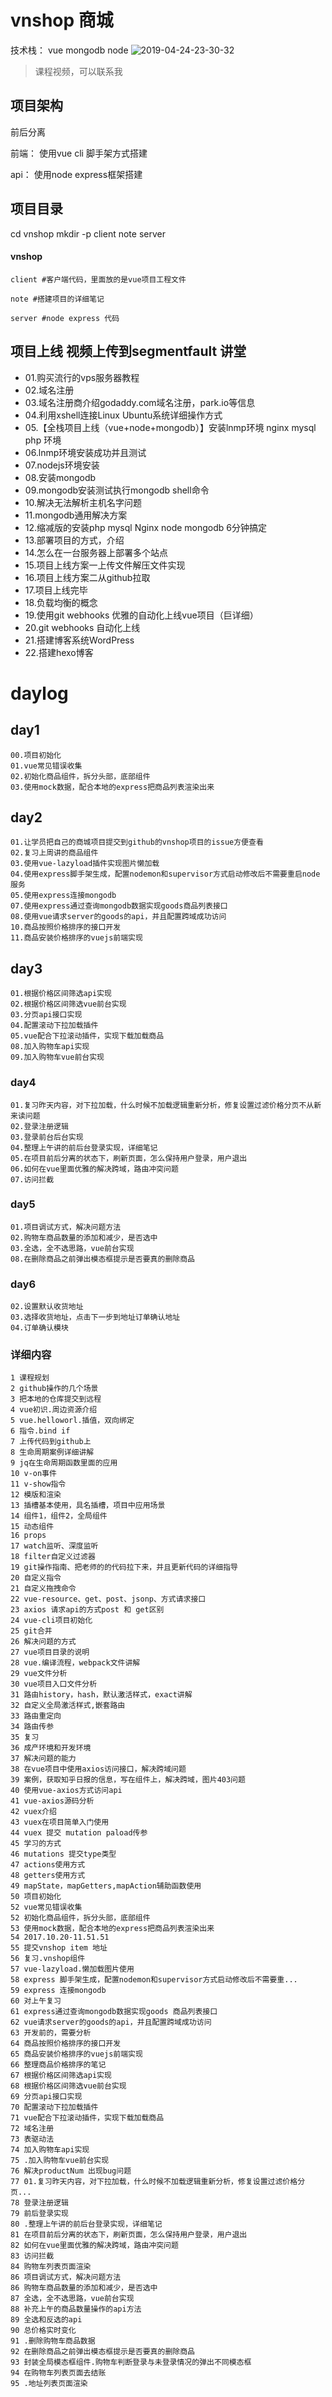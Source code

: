 # vnshop 商城
技术栈： vue mongodb node 
![2019-04-24-23-30-32](http://s.shudong.wang/aaa.jpg)
> 课程视频，可以联系我

## 项目架构
前后分离

前端：
    使用vue cli 脚手架方式搭建

api：
    使用node express框架搭建

## 项目目录
cd vnshop
mkdir -p client note server

#### vnshop
    client #客户端代码，里面放的是vue项目工程文件

    note #搭建项目的详细笔记
        
    server #node express 代码

## 项目上线 视频上传到segmentfault 讲堂
* 01.购买流行的vps服务器教程
* 02.域名注册
* 03.域名注册商介绍godaddy.com域名注册，park.io等信息
* 04.利用xshell连接Linux Ubuntu系统详细操作方式
* 05.【全栈项目上线（vue+node+mongodb）】安装lnmp环境 nginx mysql php 环境
* 06.lnmp环境安装成功并且测试
* 07.nodejs环境安装
* 08.安装mongodb
* 09.mongodb安装测试执行mongodb shell命令
* 10.解决无法解析主机名字问题
* 11.mongodb通用解决方案
* 12.缩减版的安装php mysql Nginx node mongodb 6分钟搞定
* 13.部署项目的方式，介绍
* 14.怎么在一台服务器上部署多个站点
* 15.项目上线方案一上传文件解压文件实现
* 16.项目上线方案二从github拉取
* 17.项目上线完毕
* 18.负载均衡的概念
* 19.使用git webhooks 优雅的自动化上线vue项目（巨详细） 
* 20.git webhooks 自动化上线
* 21.搭建博客系统WordPress
* 22.搭建hexo博客
# daylog

## day1 
    00.项目初始化
    01.vue常见错误收集
    02.初始化商品组件，拆分头部，底部组件
    03.使用mock数据，配合本地的express把商品列表渲染出来
## day2
    01.让学员把自己的商城项目提交到github的vnshop项目的issue方便查看
    02.复习上周讲的商品组件
    03.使用vue-lazyload插件实现图片懒加载   
    04.使用express脚手架生成，配置nodemon和supervisor方式启动修改后不需要重启node服务
    05.使用express连接mongodb
    07.使用express通过查询mongodb数据实现goods商品列表接口
    08.使用vue请求server的goods的api，并且配置跨域成功访问
    10.商品按照价格排序的接口开发
    11.商品安装价格排序的vuejs前端实现

## day3
    01.根据价格区间筛选api实现
    02.根据价格区间筛选vue前台实现
    03.分页api接口实现
    04.配置滚动下拉加载插件
    05.vue配合下拉滚动插件，实现下载加载商品
    08.加入购物车api实现
    09.加入购物车vue前台实现

### day4
    01.复习昨天内容，对下拉加载，什么时候不加载逻辑重新分析，修复设置过滤价格分页不从新来读问题
    02.登录注册逻辑
    03.登录前台后台实现
    04.整理上午讲的前后台登录实现，详细笔记
    05.在项目前后分离的状态下，刷新页面，怎么保持用户登录，用户退出
    06.如何在vue里面优雅的解决跨域，路由冲突问题
    07.访问拦截

### day5
    01.项目调试方式，解决问题方法
    02.购物车商品数量的添加和减少，是否选中
    03.全选，全不选思路，vue前台实现
    08.在删除商品之前弹出模态框提示是否要真的删除商品

### day6
    02.设置默认收货地址
    03.选择收货地址，点击下一步到地址订单确认地址
    04.订单确认模块


### 详细内容
    1 课程规划 
    2 github操作的几个场景 
    3 把本地的仓库提交到远程 
    4 vue初识.周边资源介绍 
    5 vue.helloworl.插值，双向绑定 
    6 指令.bind if 
    7 上传代码到github上 
    8 生命周期案例详细讲解 
    9 jq在生命周期函数里面的应用 
    10 v-on事件 
    11 v-show指令 
    12 模版和渲染 
    13 插槽基本使用，具名插槽，项目中应用场景 
    14 组件1，组件2，全局组件 
    15 动态组件 
    16 props 
    17 watch监听、深度监听 
    18 filter自定义过滤器 
    19 git操作指南、把老师的的代码拉下来，并且更新代码的详细指导 
    20 自定义指令 
    21 自定义拖拽命令 
    22 vue-resource、get、post、jsonp、方式请求接口 
    23 axios 请求api的方式post 和 get区别 
    24 vue-cli项目初始化 
    25 git合并 
    26 解决问题的方式 
    27 vue项目目录的说明 
    28 vue.编译流程，webpack文件讲解 
    29 vue文件分析 
    30 vue项目入口文件分析 
    31 路由history，hash，默认激活样式，exact讲解 
    32 自定义全局激活样式,嵌套路由 
    33 路由重定向 
    34 路由传参 
    35 复习 
    36 成产环境和开发环境 
    37 解决问题的能力 
    38 在vue项目中使用axios访问接口，解决跨域问题 
    39 案例，获取知乎日报的信息，写在组件上，解决跨域，图片403问题 
    40 使用vue-axios方式访问api 
    41 vue-axios源码分析 
    42 vuex介绍 
    43 vuex在项目简单入门使用 
    44 vuex 提交 mutation paload传参 
    45 学习的方式 
    46 mutations 提交type类型 
    47 actions使用方式 
    48 getters使用方式 
    49 mapState，mapGetters,mapAction辅助函数使用 
    50 项目初始化 
    52 vue常见错误收集 
    52 初始化商品组件，拆分头部，底部组件 
    53 使用mock数据，配合本地的express把商品列表渲染出来 
    54 2017.10.20-11.51.51 
    55 提交vnshop item 地址 
    56 复习.vnshop组件 
    57 vue-lazyload.懒加载图片使用 
    58 express 脚手架生成，配置nodemon和supervisor方式启动修改后不需要重... 
    59 express 连接mongodb 
    60 对上午复习 
    61 express通过查询mongodb数据实现goods 商品列表接口 
    62 vue请求server的goods的api，并且配置跨域成功访问 
    63 开发前的，需要分析 
    64 商品按照价格排序的接口开发 
    65 商品安装价格排序的vuejs前端实现 
    66 整理商品价格排序的笔记 
    67 根据价格区间筛选api实现 
    68 根据价格区间筛选vue前台实现 
    69 分页api接口实现 
    70 配置滚动下拉加载插件 
    71 vue配合下拉滚动插件，实现下载加载商品 
    72 域名注册 
    73 表驱动法 
    74 加入购物车api实现 
    75 .加入购物车vue前台实现 
    76 解决productNum 出现bug问题 
    77 01.复习昨天内容，对下拉加载，什么时候不加载逻辑重新分析，修复设置过滤价格分页... 
    78 登录注册逻辑 
    79 前后登录实现 
    80 .整理上午讲的前后台登录实现，详细笔记 
    81 在项目前后分离的状态下，刷新页面，怎么保持用户登录，用户退出 
    82 如何在vue里面优雅的解决跨域，路由冲突问题 
    83 访问拦截 
    84 购物车列表页面渲染 
    86 项目调试方式，解决问题方法 
    86 购物车商品数量的添加和减少，是否选中 
    87 全选，全不选思路，vue前台实现 
    88 补充上午的商品数量操作的api方法 
    89 全选和反选的api 
    90 总价格实时变化 
    91 .删除购物车商品数据 
    92 在删除商品之前弹出模态框提示是否要真的删除商品 
    93 封装全局模态框组件.购物车判断登录与未登录情况的弹出不同模态框 
    94 在购物车列表页面去结账 
    95 .地址列表页面渲染